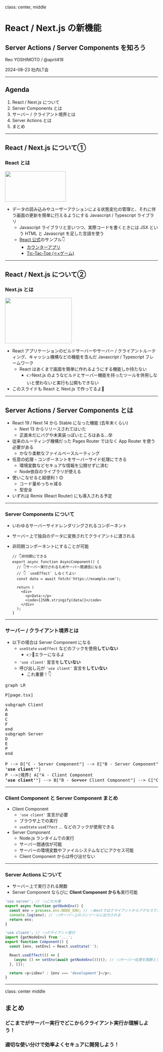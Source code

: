class: center, middle

# React / Next.js の新機能

## Server Actions / Server Components を知ろう

Reo YOSHIMOTO / @april418

2024-08-23 社内LT会

---

## Agenda

1. React / Next.js について
2. Server Components とは
3. サーバー / クライアント境界とは
4. Server Actions とは
5. まとめ

---

## React / Next.js について①

### React とは

<img src="https://ja.react.dev/_next/image?url=%2Fimages%2Fuwu.png&w=384&q=75" width="200" height="100" />

- データの読み込みやユーザーアクションによる状態変化の管理と、それに伴う画面の更新を簡単に行えるようにする Javascript / Typescript ライブラリ
  - Javascript ライブラリと言いつつ、実際コードを書くときには JSX という HTML と Javascript を足した言語を使う
  - [React 公式](https://react.dev/)のサンプル👇
    - [カウンターアプリ](https://codesandbox.io/s/ryf69v?file=/src/App.js&utm_medium=sandpack)
    - [Tic-Tac-Toe (⚪︎×ゲーム)](https://codesandbox.io/p/sandbox/react-dev-q2z497?utm_medium=sandpack)

---

## React / Next.js について②

### Next.js とは

<img src="https://nextjs.org/_next/image?url=https%3A%2F%2Fassets.vercel.com%2Fimage%2Fupload%2Fv1714730590%2Ffront%2Fnextjs%2Fuwu%2Fnext-uwu-logo.png&w=640&q=75" width="220" height="150" />

- React アプリケーションのビルドサーバーやサーバー / クライアントルーティング、キャッシュ機構などの機能を含んだ Javascript / Typescript フレームワーク
  - React はあくまで画面を簡単に作れるようにする機能しか持たない
    - 👉Next.js のようなビルドとサーバー機能を持ったツールを併用しないと使わないと実行も公開もできない
- このスライドも React と Next.js で作ってるよ💪

---

## Server Actions / Server Components とは

- React 19 / Next 14 から Stable になった機能 (去年末くらい)
  - Next 13 からリリースされてはいた
  - 正直未だにバグや未実装っぽいところはある…😰
- 従来のルーティング機構だった Pages Router ではなく App Router を使う必要がある
  - かなり柔軟なファイルベースルーティング
- 任意の処理・コンポーネントをサーバーサイド処理にできる
  - 環境変数などセキュアな情報を公開せずに済む
  - Node依存のライブラリが使える
- 使いこなせると超便利！😊
  - コード量めっちゃ減る
  - 型安全
- いずれは Remix (React Router) にも導入される予定

---

### Server Components について

- いわゆるサーバーサイドレンダリングされるコンポーネント
- サーバー上で独自のデータに変換されてクライアントに渡される
- 非同期コンポーネントにすることが可能

  ```tsx
  // 👇非同期にできる
  export async function AsyncComponent() {
    // 👇サーバー実行されるためサーバー間通信になる
    // 👇 `useEffect` しなくてよい
    const data = await fetch('https://example.com');

    return (
      <div>
        <p>Data:</p>
        <code>{JSON.stringify(data)}</code>
      </div>
    );
  }
  ```

---

### サーバー / クライアント境界とは

- 以下の場合は Server Component になる
  - `useState` `useEffect` などのフックを使用**していない**
    - 👉🚨エラーになるよ
  - `'use client'` 宣言を**していない**
  - 呼び出し元が `'use client'` 宣言を**していない**
    - これ重要！👇

<pre class="mermaid">
graph LR

P[page.tsx]

subgraph Client
A
B
C
F
end
subgraph Server
D
E
P
end

P --> D["C - Server Component"] --> E["B - Server Component"] -->|境界| F["A - Client Component<br><strong>'use client'</strong>"]
P -->|境界| A["A - Client Component<br><strong>'use client'</strong>"] --> B["B - <s>Server</s> Client Component"] --> C["C - <s>Server</s> Client Component"]
</pre>

---

### Client Component と Server Component まとめ

- Client Component
  - `'use client'` 宣言が必要
  - ブラウザ上での実行
  - `useState` `useEffect` ... などのフックが使用できる
- Server Component
  - Node.js ランタイムでの実行
  - サーバー間通信が可能
  - サーバーの環境変数やファイルシステムなどにアクセス可能
  - Client Component からは呼び出せない

---

### Server Actions について

- サーバー上で実行される関数
- Server Component ならびに **Client Component からも**実行可能

```ts
'use server'; // 👈これ大事
export async function getNodeEnv() {
  const env = process.env.NODE_ENV; // 👈Nextではクライアントからアクセスできない
  console.log(env); // 👈サーバー上のコンソールに出力される
  return env;
}
```

```ts
'use client'; // 👈クライアント実行
import {getNodeEnv} from '...';
export function Component() {
  const [env, setEnv] = React.useState('');

  React.useEffect(() => {
    (async () => setEnv(await getNodeEnv()))(); // 👈サーバー処理を関数として呼び出し
  }, []);

  return <p>isDev? : {env === 'development'}</p>;
}
```

---

class: center middle

## まとめ

### どこまでがサーバー実行でどこからクライアント実行か理解しよう！

### 適切な使い分けで効率よくセキュアに開発しよう！
